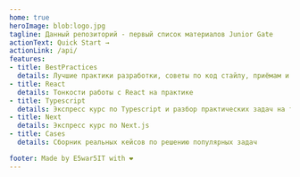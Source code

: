 ```yaml
---
home: true
heroImage: blob:logo.jpg
tagline: Данный репозиторий - первый список материалов Junior Gate
actionText: Quick Start →
actionLink: /api/
features:
- title: BestPractices
  details: Лучшие практики разработки, советы по код стайлу, приёмам и популярным подходам работы в React
- title: React
  details: Тонкости работы с React на практике
- title: Typescript
  details: Экспресс курс по Typescript и разбор практических задач на типизацию
- title: Next
  details: Экспресс курс по Next.js
- title: Cases
  details: Сборник реальных кейсов по решению популярных задач

footer: Made by E5war5IT with ❤️
---
```

